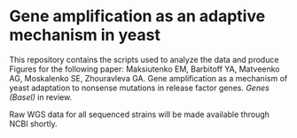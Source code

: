 # Gene amplification as an adaptive mechanism in yeast

This repository contains the scripts used to analyze the data and produce Figures for the following paper: Maksiutenko EM, Barbitoff YA, Matveenko AG, Moskalenko SE, Zhouravleva GA. Gene amplification as a mechanism of yeast adaptation to nonsense mutations in release factor genes. *Genes (Basel)* in review.

Raw WGS data for all sequenced strains will be made available through NCBI shortly.
